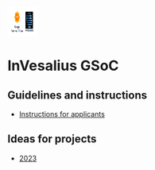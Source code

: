 <img src="google_summer_of_code_invesalius_vertical.png" alt="GSoC and InVesalius logo" style="height: 60px; width:60px;"/>

# InVesalius GSoC

## Guidelines and instructions

- [Instructions for applicants](https://github.com/invesalius/gsoc/blob/main/gsoc_application.md)

## Ideas for projects

- [2023](https://github.com/invesalius/gsoc/blob/main/gsoc_2023_ideas.md)


